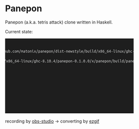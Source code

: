 # Panepon

Panepon (a.k.a. tetris attack) clone written in Haskell.

Current state:

![tty2.gif](tty2.gif)

recording by [obs-studio](https://obsproject.com/ja/download) → converting by [ezgif](https://ezgif.com)